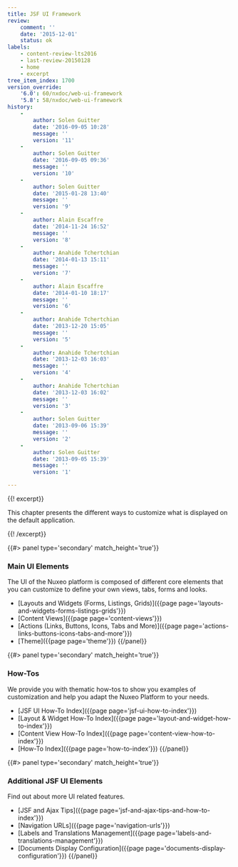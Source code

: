 ```yaml
---
title: JSF UI Framework
review:
    comment: ''
    date: '2015-12-01'
    status: ok
labels:
    - content-review-lts2016
    - last-review-20150128
    - home
    - excerpt
tree_item_index: 1700
version_override:
    '6.0': 60/nxdoc/web-ui-framework
    '5.8': 58/nxdoc/web-ui-framework
history:
    -
        author: Solen Guitter
        date: '2016-09-05 10:28'
        message: ''
        version: '11'
    -
        author: Solen Guitter
        date: '2016-09-05 09:36'
        message: ''
        version: '10'
    -
        author: Solen Guitter
        date: '2015-01-28 13:40'
        message: ''
        version: '9'
    -
        author: Alain Escaffre
        date: '2014-11-24 16:52'
        message: ''
        version: '8'
    -
        author: Anahide Tchertchian
        date: '2014-01-13 15:11'
        message: ''
        version: '7'
    -
        author: Alain Escaffre
        date: '2014-01-10 18:17'
        message: ''
        version: '6'
    -
        author: Anahide Tchertchian
        date: '2013-12-20 15:05'
        message: ''
        version: '5'
    -
        author: Anahide Tchertchian
        date: '2013-12-03 16:03'
        message: ''
        version: '4'
    -
        author: Anahide Tchertchian
        date: '2013-12-03 16:02'
        message: ''
        version: '3'
    -
        author: Solen Guitter
        date: '2013-09-06 15:39'
        message: ''
        version: '2'
    -
        author: Solen Guitter
        date: '2013-09-05 15:39'
        message: ''
        version: '1'

---
```

{{! excerpt}}

This chapter presents the different ways to customize what is displayed on the default application.

{{! /excerpt}}
<div class="row" data-equalizer data-equalize-on="medium"><div class="column medium-6">{{#> panel type='secondary' match_height='true'}}

### Main UI Elements

The UI of the Nuxeo platform is composed of different core elements that you can customize to define your own views, tabs, forms and looks.

- [Layouts and Widgets (Forms, Listings, Grids)]({{page page='layouts-and-widgets-forms-listings-grids'}})
- [Content Views]({{page page='content-views'}})
- [Actions (Links, Buttons, Icons, Tabs and More)]({{page page='actions-links-buttons-icons-tabs-and-more'}})
- [Theme]({{page page='theme'}})
{{/panel}}</div><div class="column medium-6">{{#> panel type='secondary' match_height='true'}}

### How-Tos

We provide you with thematic how-tos to show you examples of customization and help you adapt the Nuxeo Platform to your needs.

- [JSF UI How-To Index]({{page page='jsf-ui-how-to-index'}})
- [Layout & Widget How-To Index]({{page page='layout-and-widget-how-to-index'}})
- [Content View How-To Index]({{page page='content-view-how-to-index'}})
- [How-To Index]({{page page='how-to-index'}})
{{/panel}}</div></div><div class="row" data-equalizer data-equalize-on="medium"><div class="column medium-6">{{#> panel type='secondary' match_height='true'}}

### Additional JSF UI Elements

Find out about more UI related features.

- [JSF and Ajax Tips]({{page page='jsf-and-ajax-tips-and-how-to-index'}})
- [Navigation URLs]({{page page='navigation-urls'}})
- [Labels and Translations Management]({{page page='labels-and-translations-management'}})
- [Documents Display Configuration]({{page page='documents-display-configuration'}})
{{/panel}}</div><div class="column medium-6">

</div></div>

